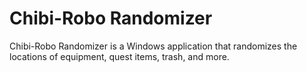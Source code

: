 # Chibi-Robo Randomizer

Chibi-Robo Randomizer is a Windows application that randomizes the locations of equipment, quest items, trash, and more.
